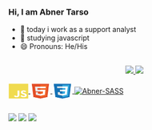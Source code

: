 ### Hi, I am Abner Tarso

- 🔭 today i work as a support analyst
- 🌱 studying javascript
- 😄 Pronouns: He/His

##

<div align="center">
  <a href="https://github.com/tarsolima">
  <img height="150em" src="https://github-readme-stats.vercel.app/api?username=tarsolima&show_icons=true&theme=dracula&include_all_commits=true&count_private=true"/>
  <img height="150em" src="https://github-readme-stats.vercel.app/api/top-langs/?username=tarsolima&layout=compact&langs_count=7&theme=dracula"/>
</div>
<div style="display: inline_block"><br>
  <img align="center" alt="Abner-Js" height="30" width="40" src="https://raw.githubusercontent.com/devicons/devicon/master/icons/javascript/javascript-plain.svg">
  <img align="center" alt="Abner-HTML" height="30" width="40" src="https://raw.githubusercontent.com/devicons/devicon/master/icons/html5/html5-original.svg">
  <img align="center" alt="Abner-CSS" height="30" width="40" src="https://raw.githubusercontent.com/devicons/devicon/master/icons/css3/css3-original.svg">
  <img align="center" alt="Abner-SASS" height="30" width="40" src="https://cdn.jsdelivr.net/gh/devicons/devicon/icons/sass/sass-original.svg" />

</div>
  
  ##
 <div>
 <a href="https://discord.gg/kDmM5xuC" target="_blank"><img src="https://img.shields.io/badge/Discord-7289DA?style=for-the-badge&logo=discord&logoColor=white" target="_blank"></a> 
  <a href = "mailto:abnertarsolima@gmail.com"><img src="https://img.shields.io/badge/-Gmail-%23333?style=for-the-badge&logo=gmail&logoColor=white" target="_blank"></a>
  <a href="https://www.linkedin.com/in/abner-tarso-941267210/" target="_blank"><img src="https://img.shields.io/badge/-LinkedIn-%230077B5?style=for-the-badge&logo=linkedin&logoColor=white" target="_blank"></a>
  </div>
